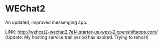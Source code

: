 # WEChat2
An updated, improved messenging app.

LINK: http://wehcat2-wechat2.7e14.starter-us-west-2.openshiftapps.com/
(Update: My hosting service trail period has expired. Trying to rehost)
